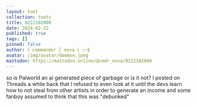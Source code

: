 ```yaml
---
layout: toot
collection: toots
title: 0222102000
date: 2024-02-22
published: true
tags: []
pinned: false
author: ⸸ commander ░ nova ⸸ :~$
avatar: /img/avatar/daemon.jpeg
mastodon: https://mastodon.online/@cmdr_nova/0222102000
---
```


so is Palworld an ai generated piece of garbage or is it not? I posted on Threads a while back that I refused to even look at it until the devs learn how to not steal from other artists in order to generate an income and some fanboy assumed to think that this was "debunked"
